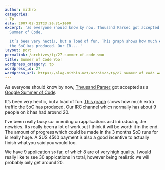```yaml
---
author: mithro
categories:
- Tp
date: 2007-03-21T23:36:31+1000
excerpt: 'As everyone should know by now, Thousand Parsec got accepted as a Google
  Summer of Code.

  It’s been very hectic, but a load of fun. This graph shows how much extra traffic
  the SoC has produced. Our IR....'
layout: post
permalink: /archives/tp/27-summer-of-code-woo
title: Summer of Code Woo!
wordpress_category: tp
wordpress_id: 27
wordpress_url: https://blog.mithis.net/archives/tp/27-summer-of-code-woo
---
```


<div >
<p>As everyone should know by now, <a href="http://www.thousandparsec.net/tp/">Thousand Parsec</a> got accepted as a <a href="http://code.google.com/soc/">Google Summer of Code</a>.</p>
<p>It’s been very hectic, but a load of fun. <a href="https://sourceforge.net/project/stats/detail.php?group_id=132078&ugn=thousandparsec&type=prweb&mode=60day">This graph</a> shows how much extra traffic the SoC has produced. Our IRC channel which normally has about 9 people on it has had around 20.</p>
<p>I’ve been really busy commenting on applications and introducing the newbies. It’s really been a lot of work but I think it will be worth it in the end. The amount of progress which could be made in the 3 months SoC runs for is really huge. A $US 4500 payment is also a good incentive to actually finish what you said you would too.</p>
<p>We have 9 application so far, of which 8 are of very high quality. I would really like to see 30 applications in total, however being realistic we will probably only get around 20.</p>
</div>